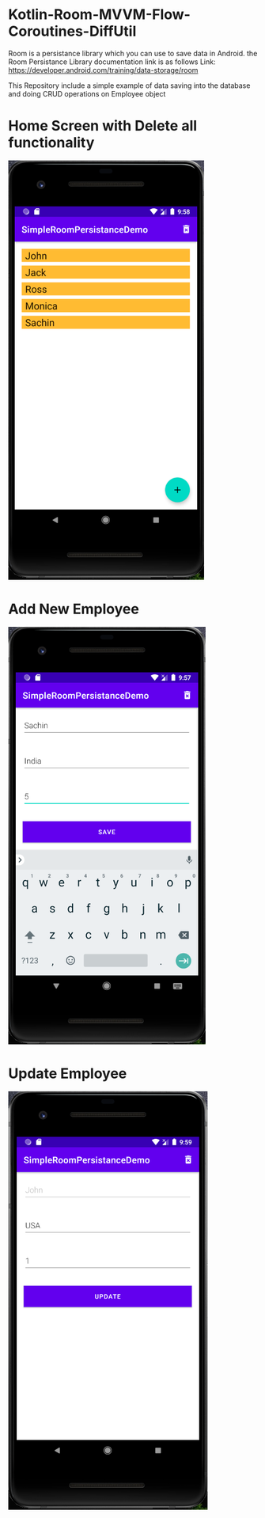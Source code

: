 # Kotlin-Room-MVVM-Flow-Coroutines-DiffUtil

Room is a persistance library which you can use to save data in Android. the Room Persistance Library documentation link is as follows
Link: https://developer.android.com/training/data-storage/room

This Repository include a simple example of data saving into the database and doing CRUD operations on Employee object

# Home Screen with Delete all functionality
![alt text](/screenshots/home_screen.PNG)

# Add New Employee

![alt text](/screenshots/add_screen.PNG)

# Update Employee

![alt text](/screenshots/edit_screen.PNG)
